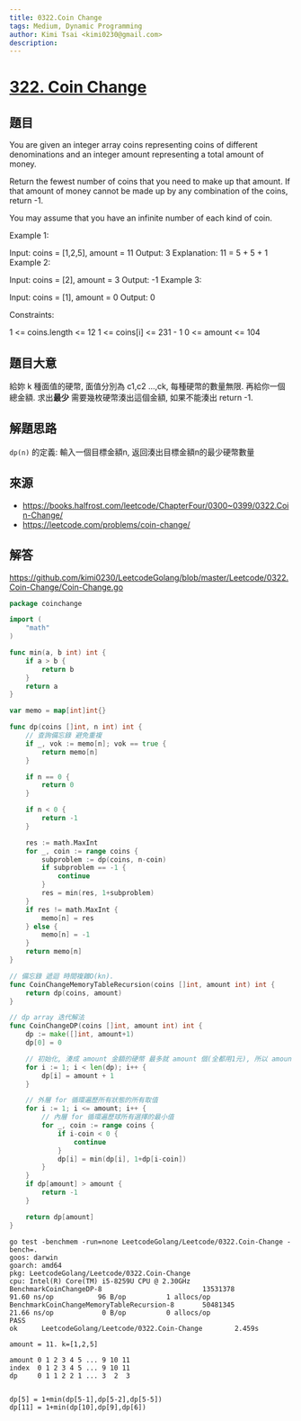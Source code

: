 ```yaml
---
title: 0322.Coin Change
tags: Medium, Dynamic Programming
author: Kimi Tsai <kimi0230@gmail.com>
description:
---
```

# [322. Coin Change](https://leetcode.com/problems/coin-change/) 
## 題目
You are given an integer array coins representing coins of different denominations and an integer amount representing a total amount of money.

Return the fewest number of coins that you need to make up that amount. If that amount of money cannot be made up by any combination of the coins, return -1.

You may assume that you have an infinite number of each kind of coin.

 

Example 1:

Input: coins = [1,2,5], amount = 11
Output: 3
Explanation: 11 = 5 + 5 + 1
Example 2:

Input: coins = [2], amount = 3
Output: -1
Example 3:

Input: coins = [1], amount = 0
Output: 0
 

Constraints:

1 <= coins.length <= 12
1 <= coins[i] <= 231 - 1
0 <= amount <= 104


## 題目大意
給妳 k 種面值的硬幣, 面值分別為 c1,c2 ...,ck, 每種硬幣的數量無限.
再給你一個總金額. 求出**最少** 需要幾枚硬幣湊出這個金額, 如果不能湊出 return -1.

## 解題思路
`dp(n)` 的定義: 輸入一個目標金額n, 返回湊出目標金額n的最少硬幣數量

## 來源
* https://books.halfrost.com/leetcode/ChapterFour/0300~0399/0322.Coin-Change/
* https://leetcode.com/problems/coin-change/

## 解答
https://github.com/kimi0230/LeetcodeGolang/blob/master/Leetcode/0322.Coin-Change/Coin-Change.go

```go
package coinchange

import (
	"math"
)

func min(a, b int) int {
	if a > b {
		return b
	}
	return a
}

var memo = map[int]int{}

func dp(coins []int, n int) int {
	// 查詢備忘錄 避免重複
	if _, vok := memo[n]; vok == true {
		return memo[n]
	}

	if n == 0 {
		return 0
	}

	if n < 0 {
		return -1
	}

	res := math.MaxInt
	for _, coin := range coins {
		subproblem := dp(coins, n-coin)
		if subproblem == -1 {
			continue
		}
		res = min(res, 1+subproblem)
	}
	if res != math.MaxInt {
		memo[n] = res
	} else {
		memo[n] = -1
	}
	return memo[n]
}

// 備忘錄 遞迴 時間複雜O(kn).
func CoinChangeMemoryTableRecursion(coins []int, amount int) int {
	return dp(coins, amount)
}

// dp array 迭代解法
func CoinChangeDP(coins []int, amount int) int {
	dp := make([]int, amount+1)
	dp[0] = 0

	// 初始化, 湊成 amount 金額的硬幣 最多就 amount 個(全都用1元), 所以 amount+1相當於正的無窮
	for i := 1; i < len(dp); i++ {
		dp[i] = amount + 1
	}

	// 外層 for 循環遍歷所有狀態的所有取值
	for i := 1; i <= amount; i++ {
		// 內層 for 循環遍歷球所有選擇的最小值
		for _, coin := range coins {
			if i-coin < 0 {
				continue
			}
			dp[i] = min(dp[i], 1+dp[i-coin])
		}
	}
	if dp[amount] > amount {
		return -1
	}

	return dp[amount]
}
```

```shell
go test -benchmem -run=none LeetcodeGolang/Leetcode/0322.Coin-Change -bench=.          
goos: darwin
goarch: amd64
pkg: LeetcodeGolang/Leetcode/0322.Coin-Change
cpu: Intel(R) Core(TM) i5-8259U CPU @ 2.30GHz
BenchmarkCoinChangeDP-8                         13531378                91.60 ns/op           96 B/op          1 allocs/op
BenchmarkCoinChangeMemoryTableRecursion-8       50481345                21.66 ns/op            0 B/op          0 allocs/op
PASS
ok      LeetcodeGolang/Leetcode/0322.Coin-Change        2.459s
```


```
amount = 11. k=[1,2,5]

amount 0 1 2 3 4 5 ... 9 10 11
index  0 1 2 3 4 5 ... 9 10 11
dp     0 1 1 2 2 1 ... 3  2  3


dp[5] = 1+min(dp[5-1],dp[5-2],dp[5-5])
dp[11] = 1+min(dp[10],dp[9],dp[6])
```